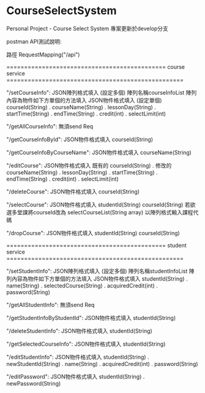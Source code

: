 # CourseSelectSystem
Personal Project - Course Select System
專案更新於develop分支

postman API測試說明:

路徑
RequestMapping("/api")

============================================= course service ==================================================

"/setCourseInfo":
JSON陣列格式填入 (設定多個)
陣列名稱courseInfoList
陣列內容為物件如下方單個的方法填入
JSON物件格式填入 (設定單個)
courseId(String) . courseName(String) . lessonDay(String) . startTime(String) . endTime(String) . credit(int) . selectLimit(int)

"/getAllCourseInfo":
無須send Req

"/getCourseInfoById":
JSON物件格式填入
courseId(String)

"/getCourseInfoByCourseName":
JSON物件格式填入
courseName(String)

"/editCourse":
JSON物件格式填入
既有的 courseId(String) . 修改的 courseName(String) . lessonDay(String) . startTime(String) . endTime(String) . credit(int) . selectLimit(int)

"/deleteCourse":
JSON物件格式填入
courseId(String)

"/selectCourse":
JSON物件格式填入
studentId(String)
courseId(String)
若欲選多堂課將courseId改為
selectCourseList(String array)
以陣列格式輸入課程代碼

"/dropCourse":
JSON物件格式填入
studentId(String)
courseId(String)

============================================= student service ==================================================

"/setStudentInfo":
JSON陣列格式填入 (設定多個)
陣列名稱studentInfoList
陣列內容為物件如下方單個的方法填入
JSON物件格式填入
studentId(String) . name(String) . selectedCourse(String) . acquiredCredit(int) . password(String)

"/getAllStudentInfo":
無須send Req

"/getStudentInfoByStudentId":
JSON物件格式填入
studentId(String)

"/deleteStudentInfo":
JSON物件格式填入
studentId(String)

"/getSelectedCourseInfo":
JSON物件格式填入
studentId(String)

"/editStudentInfo":
JSON物件格式填入
studentId(String) . newStudentId(String) . name(String) . acquiredCredit(int) . password(String)

"/editPassword":
JSON物件格式填入
studentId(String) . newPassword(String)
